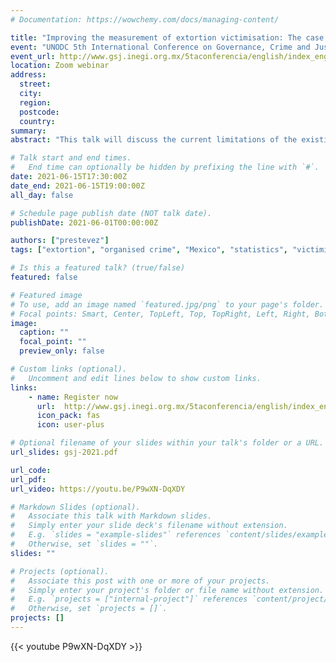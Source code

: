 ```yaml
---
# Documentation: https://wowchemy.com/docs/managing-content/

title: "Improving the measurement of extortion victimisation: The case of Mexico"
event: "UNODC 5th International Conference on Governance, Crime and Justice Statistics"
event_url: http://www.gsj.inegi.org.mx/5taconferencia/english/index_english.html
location: Zoom webinar
address:
  street:
  city:
  region:
  postcode:
  country:
summary:
abstract: "This talk will discuss the current limitations of the existing instruments to measure extortion in Mexico, and propose ways in which they could be improved."

# Talk start and end times.
#   End time can optionally be hidden by prefixing the line with `#`.
date: 2021-06-15T17:30:00Z
date_end: 2021-06-15T19:00:00Z
all_day: false

# Schedule page publish date (NOT talk date).
publishDate: 2021-06-01T00:00:00Z

authors: ["prestevez"]
tags: ["extortion", "organised crime", "Mexico", "statistics", "victimisation surveys"]

# Is this a featured talk? (true/false)
featured: false

# Featured image
# To use, add an image named `featured.jpg/png` to your page's folder.
# Focal points: Smart, Center, TopLeft, Top, TopRight, Left, Right, BottomLeft, Bottom, BottomRight.
image:
  caption: ""
  focal_point: ""
  preview_only: false

# Custom links (optional).
#   Uncomment and edit lines below to show custom links.
links:
    - name: Register now
      url:  http://www.gsj.inegi.org.mx/5taconferencia/english/index_english.html
      icon_pack: fas
      icon: user-plus

# Optional filename of your slides within your talk's folder or a URL.
url_slides: gsj-2021.pdf

url_code:
url_pdf:
url_video: https://youtu.be/P9wXN-DqXDY

# Markdown Slides (optional).
#   Associate this talk with Markdown slides.
#   Simply enter your slide deck's filename without extension.
#   E.g. `slides = "example-slides"` references `content/slides/example-slides.md`.
#   Otherwise, set `slides = ""`.
slides: ""

# Projects (optional).
#   Associate this post with one or more of your projects.
#   Simply enter your project's folder or file name without extension.
#   E.g. `projects = ["internal-project"]` references `content/project/deep-learning/index.md`.
#   Otherwise, set `projects = []`.
projects: []
---
```


{{< youtube P9wXN-DqXDY >}}
